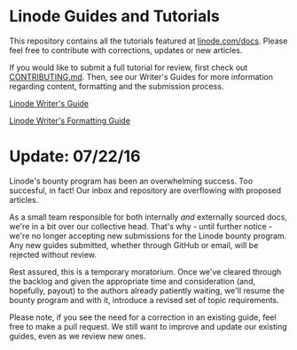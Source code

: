 Linode Guides and Tutorials
====================

This repository contains all the tutorials featured at [linode.com/docs](https://linode.com/docs). Please feel free to contribute with corrections, updates or new articles.

If you would like to submit a full tutorial for review, first check out [CONTRIBUTING.md](https://github.com/linode/docs/blob/master/CONTRIBUTING.md). Then, see our Writer's Guides for more information regarding content, formatting and the submission process.
 
[Linode Writer's Guide](https://linode.com/docs/linode-writers-guide)

[Linode Writer's Formatting Guide](https://linode.com/docs/linode-writers-formatting-guide)

# Update: 07/22/16

Linode's bounty program has been an overwhelming success. Too succesful, in fact! Our inbox and repository are overflowing with proposed articles.

As a small team responsible for both internally *and* externally sourced docs, we're in a bit over our collective head. That's why - until further notice - we're no longer accepting new submissions for the Linode bounty program. Any new guides submitted, whether through GitHub or email, will be rejected without review.

Rest assured, this is a temporary moratorium. Once we've cleared through the backlog and given the appropriate time and consideration (and, hopefully, payout) to the authors already patiently waiting, we'll resume the bounty program and with it, introduce a revised set of topic requirements.

Please note, if you see the need for a correction in an existing guide, feel free to make a pull request. We still want to improve and update our existing guides, even as we review new ones.
